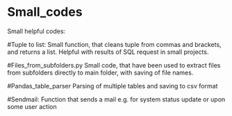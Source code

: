 # Small_codes
Small helpful codes:

#Tuple to list:
Small function, that cleans tuple from commas and brackets, and returns a list.
Helpful with results of SQL request in small projects.

#Files_from_subfolders.py
Small code, that have been used to extract files from subfolders directly to main folder, with saving of file names.

#Pandas_table_parser
Parsing of multiple tables and saving to csv format

#Sendmail:
Function that sends a mail e.g. for system status update or upon some user action


